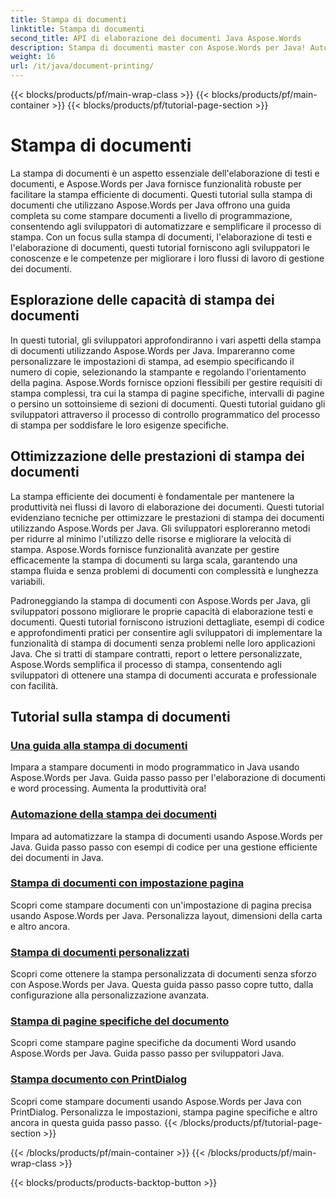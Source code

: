 ```yaml
---
title: Stampa di documenti
linktitle: Stampa di documenti
second_title: API di elaborazione dei documenti Java Aspose.Words
description: Stampa di documenti master con Aspose.Words per Java! Automatizza le impostazioni di stampa, ottimizza le prestazioni e ottieni risultati professionali senza sforzo.
weight: 16
url: /it/java/document-printing/
---
```


{{< blocks/products/pf/main-wrap-class >}}
{{< blocks/products/pf/main-container >}}
{{< blocks/products/pf/tutorial-page-section >}}

# Stampa di documenti


La stampa di documenti è un aspetto essenziale dell'elaborazione di testi e documenti, e Aspose.Words per Java fornisce funzionalità robuste per facilitare la stampa efficiente di documenti. Questi tutorial sulla stampa di documenti che utilizzano Aspose.Words per Java offrono una guida completa su come stampare documenti a livello di programmazione, consentendo agli sviluppatori di automatizzare e semplificare il processo di stampa. Con un focus sulla stampa di documenti, l'elaborazione di testi e l'elaborazione di documenti, questi tutorial forniscono agli sviluppatori le conoscenze e le competenze per migliorare i loro flussi di lavoro di gestione dei documenti.

## Esplorazione delle capacità di stampa dei documenti

In questi tutorial, gli sviluppatori approfondiranno i vari aspetti della stampa di documenti utilizzando Aspose.Words per Java. Impareranno come personalizzare le impostazioni di stampa, ad esempio specificando il numero di copie, selezionando la stampante e regolando l'orientamento della pagina. Aspose.Words fornisce opzioni flessibili per gestire requisiti di stampa complessi, tra cui la stampa di pagine specifiche, intervalli di pagine o persino un sottoinsieme di sezioni di documenti. Questi tutorial guidano gli sviluppatori attraverso il processo di controllo programmatico del processo di stampa per soddisfare le loro esigenze specifiche.

## Ottimizzazione delle prestazioni di stampa dei documenti

La stampa efficiente dei documenti è fondamentale per mantenere la produttività nei flussi di lavoro di elaborazione dei documenti. Questi tutorial evidenziano tecniche per ottimizzare le prestazioni di stampa dei documenti utilizzando Aspose.Words per Java. Gli sviluppatori esploreranno metodi per ridurre al minimo l'utilizzo delle risorse e migliorare la velocità di stampa. Aspose.Words fornisce funzionalità avanzate per gestire efficacemente la stampa di documenti su larga scala, garantendo una stampa fluida e senza problemi di documenti con complessità e lunghezza variabili.

Padroneggiando la stampa di documenti con Aspose.Words per Java, gli sviluppatori possono migliorare le proprie capacità di elaborazione testi e documenti. Questi tutorial forniscono istruzioni dettagliate, esempi di codice e approfondimenti pratici per consentire agli sviluppatori di implementare la funzionalità di stampa di documenti senza problemi nelle loro applicazioni Java. Che si tratti di stampare contratti, report o lettere personalizzate, Aspose.Words semplifica il processo di stampa, consentendo agli sviluppatori di ottenere una stampa di documenti accurata e professionale con facilità.

## Tutorial sulla stampa di documenti

### [Una guida alla stampa di documenti](./guide-to-document-printing/)
Impara a stampare documenti in modo programmatico in Java usando Aspose.Words per Java. Guida passo passo per l'elaborazione di documenti e word processing. Aumenta la produttività ora!
### [Automazione della stampa dei documenti](./automating-document-printing/)
Impara ad automatizzare la stampa di documenti usando Aspose.Words per Java. Guida passo passo con esempi di codice per una gestione efficiente dei documenti in Java.
### [Stampa di documenti con impostazione pagina](./printing-documents-page-setup/)
Scopri come stampare documenti con un'impostazione di pagina precisa usando Aspose.Words per Java. Personalizza layout, dimensioni della carta e altro ancora.
### [Stampa di documenti personalizzati](./customized-document-printing/)
Scopri come ottenere la stampa personalizzata di documenti senza sforzo con Aspose.Words per Java. Questa guida passo passo copre tutto, dalla configurazione alla personalizzazione avanzata.
### [Stampa di pagine specifiche del documento](./printing-specific-document-pages/)
Scopri come stampare pagine specifiche da documenti Word usando Aspose.Words per Java. Guida passo passo per sviluppatori Java.
### [Stampa documento con PrintDialog](./print-document-printdialog/)
Scopri come stampare documenti usando Aspose.Words per Java con PrintDialog. Personalizza le impostazioni, stampa pagine specifiche e altro ancora in questa guida passo passo.
{{< /blocks/products/pf/tutorial-page-section >}}

{{< /blocks/products/pf/main-container >}}
{{< /blocks/products/pf/main-wrap-class >}}

{{< blocks/products/products-backtop-button >}}
